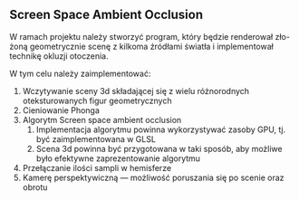 ## Screen Space Ambient Occlusion

W ramach projektu należy stworzyć program, który będzie renderował zło-
żoną geometrycznie scenę z kilkoma źródłami światła i implementował technikę
okluzji otoczenia.

W tym celu należy zaimplementować:

1. Wczytywanie sceny 3d składającej się z wielu różnorodnych oteksturowanych figur geometrycznych
2. Cieniowanie Phonga
3. Algorytm Screen space ambient occlusion
   1. Implementacja algorytmu powinna wykorzystywać zasoby GPU, tj. być zaimplementowana w GLSL
   2. Scena 3d powinna być przygotowana w taki sposób, aby możliwe było efektywne zaprezentowanie algorytmu
4. Przełączanie ilości sampli w hemisferze
5. Kamerę perspektywiczną — możliwość poruszania się po scenie oraz obrotu


